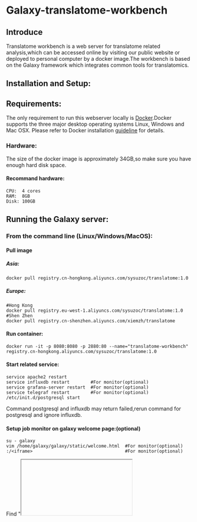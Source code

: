 # Galaxy-translatome-workbench

## Introduce
Translatome workbench is a web server for translatome related analysis,which can be accessed online by visiting our public website or deployed to personal computer by a docker image.The workbench is based on the Galaxy framework which integrates common tools for translatomics.
## Installation and Setup:
## Requirements:
The only requirement to run this webserver locally is [Docker](https://docs.docker.com/installation).Docker supports the three major desktop operating systems Linux, Windows and Mac OSX. Please refer to Docker installation [guideline](https://docs.docker.com/installation) for details.
### Hardware:
The size of the docker image is approximately 34GB,so make sure you have enough hard disk space.
#### Recommand hardware:
    CPU:  4 cores
    RAM:  8GB
    Disk: 100GB
## Running the Galaxy server:
### From the command line (Linux/Windows/MacOS):
#### Pull image
##### Asia:
    docker pull registry.cn-hongkong.aliyuncs.com/sysuzoc/translatome:1.0
##### Europe:
    #Hong Kong
    docker pull registry.eu-west-1.aliyuncs.com/sysuzoc/translatome:1.0
    #Shen Zhen
    docker pull registry.cn-shenzhen.aliyuncs.com/xiemzh/translatome
#### Run container:
    docker run -it -p 8080:8080 -p 2880:80 --name="translatome-workbench" registry.cn-hongkong.aliyuncs.com/sysuzoc/translatome:1.0
#### Start related service:
    service apache2 restart
    service influxdb restart        #For monitor(optional)
    service grafana-server restart  #For monitor(optional)
    service telegraf restart        #For monitor(optional)
    /etc/init.d/postgresql start
Command postgresql and influxdb may return failed,rerun command for postgresql and ignore influxdb. 
#### Setup job monitor on galaxy welcome page:(optional)
    su - galaxy
    vim /home/galaxy/galaxy/static/welcome.html  #For monitor(optional)
    :/<iframe>                                   #For monitor(optional)
Find "<iframe>" element and set your IP.
#### Start server:
    sh /home/galaxy/galaxy/run.sh
#### Run backend:
    cd /home/galaxy/galaxy && 
    nohup sh run.sh > galaxy.log 2>&1 &
#### User and password
    galaxy admin user: admin@admin.com
    password: admin1234
    The PostgreSQL username: galaxy, password: galaxy, database name: galaxy
For more details,please visit: https://docs.galaxyproject.org/en/latest/admin/config.html
#### Browser access to the server:
    http://YOUR_IP_ADDRESS:8080

